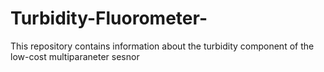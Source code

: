 # Turbidity-Fluorometer-
This repository contains information about the turbidity component of the low-cost multiparaneter sesnor 

